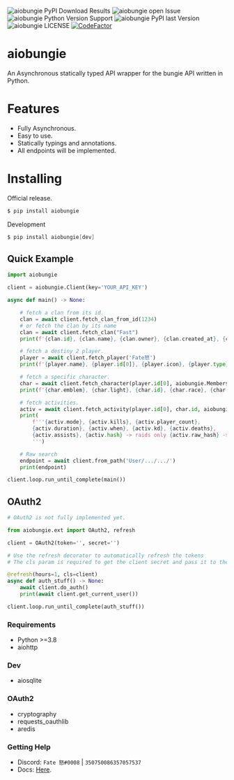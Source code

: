 ![aiobungie PyPI Download Results](https://img.shields.io/pypi/dm/aiobungie)
![aiobungie open Issue](https://img.shields.io/github/issues/nxtlo/aiobungie)
![aiobungie Python Version Support](https://img.shields.io/pypi/pyversions/aiobungie)
![aiobungie PyPI last Version](https://img.shields.io/pypi/v/aiobungie?color=green)
![aiobungie LICENSE](https://img.shields.io/pypi/l/aiobungie)
[![CodeFactor](https://www.codefactor.io/repository/github/nxtlo/aiobungie/badge)](https://www.codefactor.io/repository/github/nxtlo/aiobungie)

# aiobungie

An Asynchronous statically typed API wrapper for the bungie API written in Python.

# Features

* Fully Asynchronous.
* Easy to use.
* Statically typings and annotations.
* All endpoints will be implemented.

# Installing

Official release.

```s
$ pip install aiobungie
```

Development

```s
$ pip install aiobungie[dev]
```

## Quick Example

```python
import aiobungie

client = aiobungie.Client(key='YOUR_API_KEY')

async def main() -> None:

    # fetch a clan from its id.
    clan = await client.fetch_clan_from_id(1234)
    # or fetch the clan by its name
    clan = await client.fetch_clan("Fast")
    print(f'{clan.id}, {clan.name}, {clan.owner}, {clan.created_at}, {clan.about}')

    # fetch a destiny 2 player.
    player = await client.fetch_player('Fate怒')
    print(f'{player.name}, {player.id[0]}, {player.icon}, {player.type}')

    # fetch a specific character.
    char = await client.fetch_character(player.id[0], aiobungie.MembershipType.STEAM, aiobungie.Class.WARLOCK)
    print(f'{char.emblem}, {char.light}, {char.id}, {char.race}, {char.gender}, {char._class}')

    # fetch activities.
    activ = await client.fetch_activity(player.id[0], char.id, aiobungie.MembershipType.STEAM, aiobungie.GameMode.RAID)
    print(
        f'''{activ.mode}, {activ.kills}, {activ.player_count}, 
        {activ.duration}, {activ.when}, {activ.kd}, {activ.deaths},
        {activ.assists}, {activ.hash} -> raids only {activ.raw_hash} -> Any
        ''')

    # Raw search
    endpoint = await client.from_path('User/.../.../')
    print(endpoint)

client.loop.run_until_complete(main())
```

## OAuth2

```py
# OAuth2 is not fully implemented yet.

from aiobungie.ext import OAuth2, refresh

client = OAuth2(token='', secret='')

# Use the refresh decorator to automatically refresh the tokens
# The cls param is required to get the client secret and pass it to the POST request.

@refresh(hours=1, cls=client)
async def auth_stuff() -> None:
    await client.do_auth()
    print(await client.get_current_user())

client.loop.run_until_complete(auth_stuff())
```

### Requirements
* Python >=3.8
* aiohttp

### Dev
* aiosqlite

### OAuth2
* cryptography
* requests_oauthlib
* aredis

### Getting Help
* Discord: `Fate 怒#0008` | `350750086357057537`
* Docs: [Here](https://nxtlo.github.io/aiobungie/).